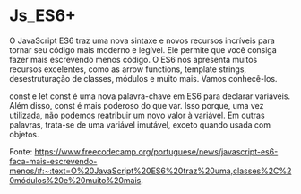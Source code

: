 # Js_ES6+

O JavaScript ES6 traz uma nova sintaxe e novos recursos incríveis para tornar seu código mais moderno e legível. Ele permite que você consiga fazer mais escrevendo menos código. O ES6 nos apresenta muitos recursos excelentes, como as arrow functions, template strings, desestruturação de classes, módulos e muito mais. Vamos conhecê-los.

const e let
const é uma nova palavra-chave em ES6 para declarar variáveis. Além disso, const é mais poderoso do que var. Isso porque, uma vez utilizada, não podemos reatribuir um novo valor à variável. Em outras palavras, trata-se de uma variável imutável, exceto quando usada com objetos.

Fonte: https://www.freecodecamp.org/portuguese/news/javascript-es6-faca-mais-escrevendo-menos/#:~:text=O%20JavaScript%20ES6%20traz%20uma,classes%2C%20módulos%20e%20muito%20mais.
